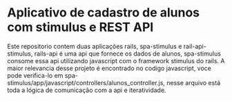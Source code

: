 # Aplicativo de cadastro de alunos com stimulus e REST API

Este repositorio contem duas aplicações rails, spa-stimulus e rail-api-stimulus,
rails-api é uma api que fornece os dados de alunos, spa-stimulus consome essa api utilizando
javascript com o framework stimulus do rails. A maior relevancia desse projeto é encontrado no codigo javascript, voce pode verifica-lo em spa-stimulus/app/javascript/controllers/alunos_controller.js, nesse arquivo está toda a lógica de comunicação com a api e iteratividade.



